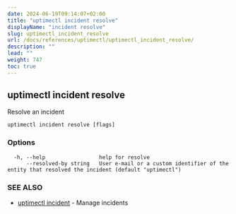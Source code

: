 ```yaml
---
date: 2024-06-19T09:14:07+02:00
title: "uptimectl incident resolve"
displayName: "incident resolve"
slug: uptimectl_incident_resolve
url: /docs/references/uptimectl/uptimectl_incident_resolve/
description: ""
lead: ""
weight: 747
toc: true
---
```

## uptimectl incident resolve

Resolve an incident

```
uptimectl incident resolve [flags]
```

### Options

```
  -h, --help                 help for resolve
      --resolved-by string   User e-mail or a custom identifier of the entity that resolved the incident (default "uptimectl")
```

### SEE ALSO

* [uptimectl incident](/docs/references/uptimectl/uptimectl_incident/)	 - Manage incidents

